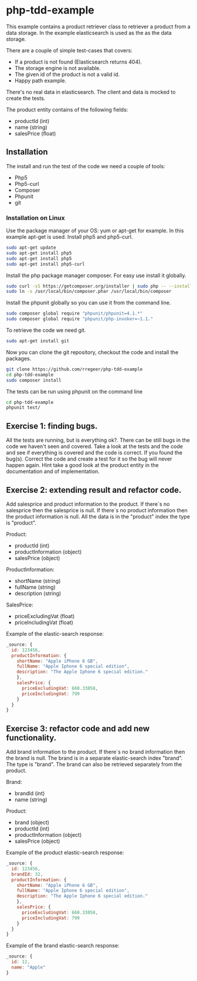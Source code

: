 # php-tdd-example
This example contains a product retriever class to retriever a product from a data storage. In the example elasticsearch is used as the as the data storage.

There are a couple of simple test-cases that covers:
- If a product is not found (Elasticsearch returns 404).
- The storage engine is not available.
- The given id of the product is not a valid id.
- Happy path example.

There's no real data in elasticsearch. The client and data is mocked to create the tests.

The product entity contains of the following fields:
- productId (int)
- name (string)
- salesPrice (float)

## Installation
The install and run the test of the code we need a couple of tools:
- Php5
- Php5-curl
- Composer
- Phpunit
- git

### Installation on Linux
Use the package manager of your OS: yum or apt-get for example. In this example apt-get is used.
Install php5 and php5-curl.
```bash
sudo apt-get update
sudo apt-get install php5
sudo apt-get install php5
sudo apt-get install php5-curl
```
Install the php package manager composer. For easy use install it globally.
```bash
sudo curl -sS https://getcomposer.org/installer | sudo php -- --install-dir=/usr/local/bin
sudo ln -s /usr/local/bin/composer.phar /usr/local/bin/composer
```
Install the phpunit globally so you can use it from the command line.
```bash
sudo composer global require "phpunit/phpunit=4.1.*"
sudo composer global require "phpunit/php-invoker=~1.1."
```
To retrieve the code we need git.
```bash
sudo apt-get install git
```
Now you can clone the git repository, checkout the code and install the packages.
```bash
git clone https://github.com/rregeer/php-tdd-example
cd php-tdd-example
sudo composer install
```
The tests can be run using phpunit on the command line
```bash
cd php-tdd-example
phpunit test/
```
## Exercise 1: finding bugs.
All the tests are running, but is everything ok?. There can be still bugs in the code we haven't seen and covered.
Take a look at the tests and the code and see if everything is covered and the code is correct.
If you found the bug(s). Correct the code and create a test for it so the bug will never happen again.
Hint take a good look at the product entity in the documentation and of implementation.
## Exercise 2: extending result and refactor code.
Add salesprice and product information to the product.
If there´s no salesprice then the salesprice is null.
If there´s no product information then the product information is null.
All the data is in the "product" index the type is "product".

Product:
- productId (int)
- productInformation (object)
- salesPrice (object)

ProductInformation:
- shortName (string)
- fullName (string)
- description (string)

SalesPrice:
- priceExcludingVat (float)
- priceIncludingVat (float)

Example of the elastic-search response:
```js
_source: {
  id: 123456,
  productInformation: {
    shortName: "Apple iPhone 6 GB",
    fullName: "Apple Iphone 6 special edition",
    description: "The Apple Iphone 6 special edition."
    },
    salesPrice: {
      priceExcludingVat: 660.33058,
      priceIncludingVat: 799
    }
  }
}
```
## Exercise 3: refactor code and add new functionality.
Add brand information to the product.
If there´s no brand information then the brand is null.
The brand is in a separate elastic-search index "brand". The type is "brand".
The brand can also be retrieved separately from the product.

Brand:
- brandId (int)
- name (string)

Product:
- brand (object)
- productId (int)
- productInformation (object)
- salesPrice (object)

Example of the product elastic-search response:
```js
_source: {
  id: 123456,
  brandId: 32,
  productInformation: {
    shortName: "Apple iPhone 6 GB",
    fullName: "Apple Iphone 6 special edition",
    description: "The Apple Iphone 6 special edition."
    },
    salesPrice: {
      priceExcludingVat: 660.33058,
      priceIncludingVat: 799
    }
  }
}
```
Example of the brand elastic-search response:
```js
_source: {
  id: 12,
  name: "Apple"
}
```
